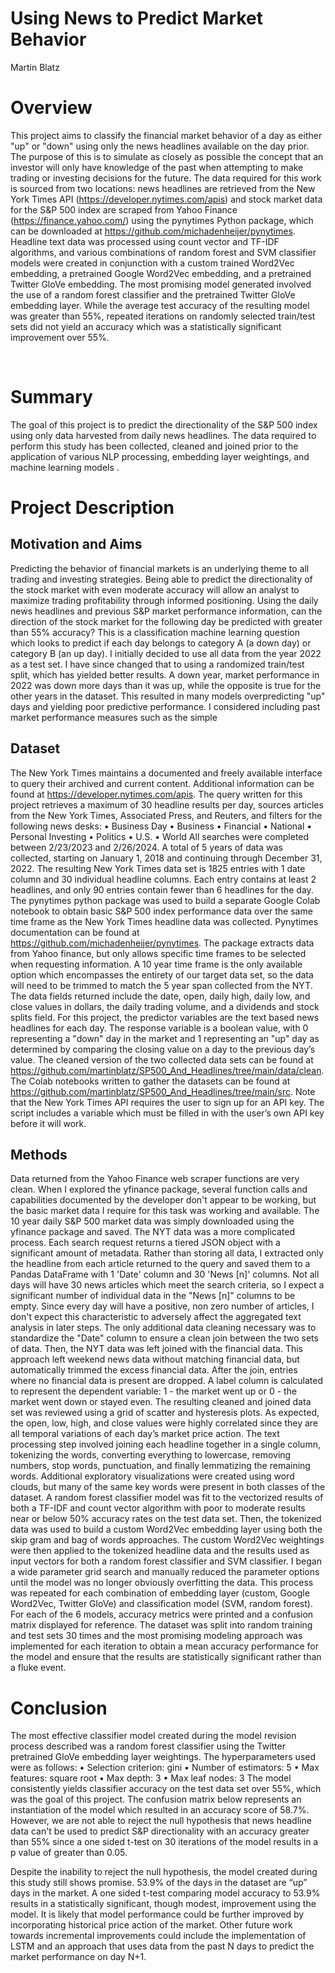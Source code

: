 # Using News to Predict Market Behavior
Martin Blatz


# Overview
This project aims to classify the financial market behavior of a day as either "up" or "down" using only the news headlines available on the day prior. The purpose of this is to simulate as closely as possible the concept that an investor will only have knowledge of the past when attempting to make trading or investing decisions for the future. The data required for this work is sourced from two locations: news headlines are retrieved from the New York Times API (https://developer.nytimes.com/apis) and stock market data for the S&P 500 index are scraped from Yahoo Finance (https://finance.yahoo.com/) using the pynytimes Python package, which can be downloaded at https://github.com/michadenheijer/pynytimes. Headline text data was processed using count vector and TF-IDF algorithms, and various combinations of random forest and SVM classifier models were created in conjunction with a custom trained Word2Vec embedding, a pretrained Google Word2Vec embedding, and a pretrained Twitter GloVe embedding. The most promising model generated involved the use of a random forest classifier and the pretrained Twitter GloVe embedding layer. While the average test accuracy of the resulting model was greater than 55%, repeated iterations on randomly selected train/test sets did not yield an accuracy which was a statistically significant improvement over 55%.

 
# Summary
The goal of this project is to predict the directionality of the S&P 500 index using only data harvested from daily news headlines. The data required to perform this study has been collected, cleaned and joined prior to the application of various NLP processing, embedding layer weightings, and machine learning models . 
# Project Description
## Motivation and Aims
Predicting the behavior of financial markets is an underlying theme to all trading and investing strategies. Being able to predict the directionality of the stock market with even moderate accuracy will allow an analyst to maximize trading profitability through informed positioning. Using the daily news headlines and previous S&P market performance information, can the direction of the stock market for the following day be predicted with greater than 55% accuracy? This is a classification machine learning question which looks to predict if each day belongs to category A (a down day) or category B (an up day).
I initially decided to use all data from the year 2022 as a test set. I have since changed that to using a randomized train/test split, which has yielded better results. A down year, market performance in 2022 was down more days than it was up, while the opposite is true for the other years in the dataset. This resulted in many models overpredicting "up" days and yielding poor predictive performance. I considered including past market performance measures such as the simple
## Dataset
The New York Times maintains a documented and freely available interface to query their archived and current content. Additional information can be found at https://developer.nytimes.com/apis. The query written for this project retrieves a maximum of 30 headline results per day, sources articles from the New York Times, Associated Press, and Reuters, and filters for the following news desks:
•	Business Day
•	Business
•	Financial
•	National
•	Personal Investing
•	Politics
•	U.S.
•	World
All searches were completed between 2/23/2023 and 2/26/2024. A total of 5 years of data was collected, starting on January 1, 2018 and continuing through December 31, 2022. The resulting New York Times data set is 1825 entries with 1 date column and 30 individual headline columns. Each entry contains at least 2 headlines, and only 90 entries contain fewer than 6 headlines for the day.
The pynytimes python package was used to build a separate Google Colab notebook to obtain basic S&P 500 index performance data over the same time frame as the New York Times headline data was collected. Pynytimes documentation can be found at https://github.com/michadenheijer/pynytimes. The package extracts data from Yahoo finance, but only allows specific time frames to be selected when requesting information. A 10 year time frame is the only available option which encompasses the entirety of our target data set, so the data will need to be trimmed to match the 5 year span collected from the NYT. The data fields returned include the date, open, daily high, daily low, and close values in dollars, the daily trading volume, and a dividends and stock splits field. 
For this project, the predictor variables are the text based news headlines for each day. The response variable is a boolean value, with 0 representing a "down" day in the market and 1 representing an "up" day as determined by comparing the closing value on a day to the previous day’s value. 
The cleaned version of the two collected data sets can be found at https://github.com/martinblatz/SP500_And_Headlines/tree/main/data/clean. The Colab notebooks written to gather the datasets can be found at https://github.com/martinblatz/SP500_And_Headlines/tree/main/src. Note that the New York Times API requires the user to sign up for an API key. The script includes a variable which must be filled in with the user’s own API key before it will work.
## Methods
Data returned from the Yahoo Finance web scraper functions are very clean. When I explored the yfinance package, several function calls and capabilities documented by the developer don't appear to be working, but the basic market data I require for this task was working and available. The 10 year daily S&P 500 market data was simply downloaded using the yfinance package and saved.
The NYT data was a more complicated process. Each search request returns a tiered JSON object with a significant amount of metadata. Rather than storing all data, I extracted only the headline from each article returned to the query and saved them to a Pandas DataFrame with 1 'Date' column and 30 'News [n]' columns. Not all days will have 30 news articles which meet the search criteria, so I expect a significant number of individual data in the "News [n]" columns to be empty. Since every day will have a positive, non zero number of articles, I don't expect this characteristic to adversely affect the aggregated text analysis in later steps. 
The only additional data cleaning necessary was to standardize the "Date" column to ensure a clean join between the two sets of data. Then, the NYT data was left joined with the financial data. This approach left weekend news data without matching financial data, but automatically trimmed the excess financial data. After the join, entries where no financial data is present are dropped. A label column is calculated to represent the dependent variable:  1 - the market went up or 0 - the market went down or stayed even.
The resulting cleaned and joined data set was reviewed using a grid of scatter and hysteresis plots. As expected, the open, low, high, and close values were highly correlated since they are all temporal variations of each day’s market price action.  The text processing step involved joining each headline together in a single column, tokenizing the words, converting everything to lowercase, removing numbers, stop words, punctuation, and finally lemmatizing the remaining words. Additional exploratory visualizations were created using word clouds, but many of the same key words were present in both classes of the dataset.
A random forest classifier model was fit to the vectorized results of both a TF-IDF and count vector algorithm with poor to moderate results near or below 50% accuracy rates on the test data set. Then, the tokenized data was used to build a custom Word2Vec embedding layer using both the skip gram and bag of words approaches. The custom Word2Vec weightings were then applied to the tokenized headline data and the results used as input vectors for both a random forest classifier and SVM classifier. I began a wide parameter grid search and manually reduced the parameter options until the model was no longer obviously overfitting the data. This process was repeated for each combination of embedding layer (custom, Google Word2Vec, Twitter GloVe) and classification model (SVM, random forest). For each of the 6 models, accuracy metrics were printed and a confusion matrix displayed for reference. The dataset was split into random training and test sets 30 times and the most promising modeling approach was implemented for each iteration to obtain a mean accuracy performance for the model and ensure that the results are statistically significant rather than a fluke event.
# Conclusion
The most effective classifier model created during the model revision process described was a random forest classifier using the Twitter pretrained GloVe embedding layer weightings. The hyperparameters used were as follows:
•	Selection criterion: gini
•	Number of estimators: 5
•	Max features: square root
•	Max depth: 3
•	Max leaf nodes: 3
The model consistently yields classifier accuracy on the test data set over 55%, which was the goal of this project. The confusion matrix below represents an instantiation of the model which resulted in an accuracy score of 58.7%. However, we are not able to reject the null hypothesis that news headline data can't be used to predict S&P directionality with an accuracy greater than 55% since a one sided t-test on 30 iterations of the model results in a p value of greater than 0.05. 
 
Despite the inability to reject the null hypothesis, the model created during this study still shows promise. 53.9% of the days in the dataset are “up” days in the market. A one sided t-test comparing model accuracy to 53.9% results in a statistically significant, though modest, improvement using the model. It is likely that model performance could be further improved by incorporating historical price action of the market. Other future work towards incremental improvements could include the implementation of LSTM and an approach that uses data from the past N days to predict the market performance on day N+1.

